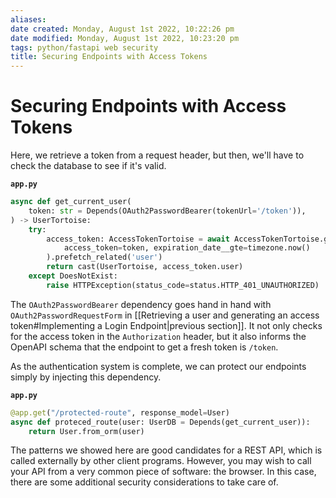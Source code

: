 ```yaml
---
aliases: 
date created: Monday, August 1st 2022, 10:22:26 pm
date modified: Monday, August 1st 2022, 10:23:20 pm
tags: python/fastapi web security
title: Securing Endpoints with Access Tokens
---
```


# Securing Endpoints with Access Tokens

Here, we retrieve a token from a request header, but then, we'll have to check the database to see if it's valid.

**`app.py`**

```python
async def get_current_user(
    token: str = Depends(OAuth2PasswordBearer(tokenUrl='/token')),
) -> UserTortoise:
    try:
        access_token: AccessTokenTortoise = await AccessTokenTortoise.get(
            access_token=token, expiration_date__gte=timezone.now()
        ).prefetch_related('user')
        return cast(UserTortoise, access_token.user)
    except DoesNotExist:
        raise HTTPException(status_code=status.HTTP_401_UNAUTHORIZED)
```

The `OAuth2PasswordBearer` dependency goes hand in hand with `OAuth2PasswordRequestForm` in [[Retrieving a user and generating an access token#Implementing a Login Endpoint|previous section]]. It not only checks for the access token in the `Authorization` header, but it also informs the OpenAPI schema that the endpoint to get a fresh token is `/token`.

As the authentication system is complete, we can protect our endpoints simply by injecting this dependency.

**`app.py`**

```python
@app.get("/protected-route", response_model=User)
async def proteced_route(user: UserDB = Depends(get_current_user)):
    return User.from_orm(user)
```

The patterns we showed here are good candidates for a REST API, which is called externally by other client programs. However, you may wish to call your API from a very common piece of software: the browser. In this case, there are some additional security considerations to take care of.